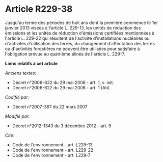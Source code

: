 # Article R229-38

Jusqu'au terme des périodes de huit ans dont la première commence le 1er janvier 2013 visées à l'article L. 229-13, les
unités de réduction des émissions et les unités de réduction d'émissions certifiées mentionnées à l'article L. 229-22 qui
résultent de l'activité d'installations nucléaires ou d'activités d'utilisation des terres, du changement d'affectation des
terres ou d'activités forestières ne peuvent être utilisées pour satisfaire à l'obligation prévue au quatrième alinéa de
l'article L. 229-7.

**Liens relatifs à cet article**

_Anciens textes_:

  - Décret n°2006-622 du 29 mai 2006 - art. 1, v. init.
  - Décret n°2006-622 du 29 mai 2006 - art. 1 (Ab)

_Codifié par_:

  - Décret n°2007-397 du 22 mars 2007

_Modifié par_:

  - Décret n°2012-1343 du 3 décembre 2012 - art. 9

_Cite_:

  - Code de l'environnement - art. L229-13
  - Code de l'environnement - art. L229-22
  - Code de l'environnement - art. L229-7
